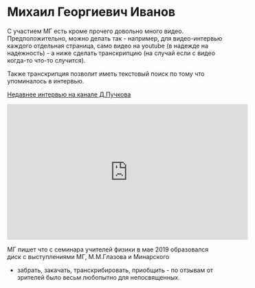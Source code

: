 <!--?title МГ Иванов -->

# Михаил Георгиевич Иванов

С участием МГ есть кроме прочего довольно много видео. Предположительно, можно
делать так - например, для видео-интервью каждого отдельная страница, само
видео на youtube (в надежде на надежность) - а ниже сделать транскрипцию
(на случай если с видео когда-то что-то случится).

Также транскрипция позволит иметь текстовый поиск по тому что упоминалось в интервью.

[Недавнее интервью на канале Д.Пучкова](https://www.youtube.com/watch?v=CKzabpycmLI)

<div>
<iframe width="560" height="315" src="https://www.youtube.com/embed/CKzabpycmLI" frameborder="0" allow="accelerometer; autoplay; encrypted-media; gyroscope; picture-in-picture" allowfullscreen></iframe>
</div>

МГ пишет что с семинара учителей физики в мае 2019 образовался диск с выступлениями МГ, М.М.Глазова и Минарского
- забрать, закачать, транскрибировать, приобщить - по отзывам от зрителей было весьм любопытно для
непосвященных.
